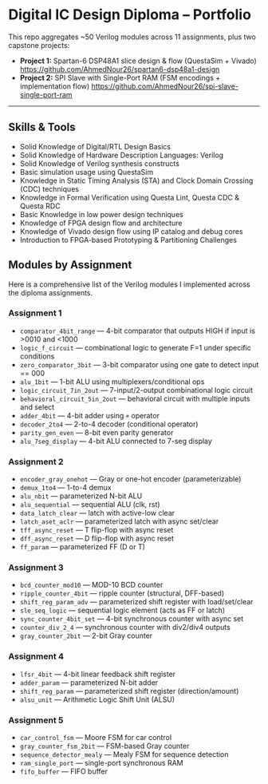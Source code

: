 # Digital IC Design Diploma – Portfolio

This repo aggregates ~50 Verilog modules across 11 assignments, plus two capstone projects:
- **Project 1:** Spartan-6 DSP48A1 slice design & flow (QuestaSim + Vivado)
                  https://github.com/AhmedNour26/spartan6-dsp48a1-design
- **Project 2:** SPI Slave with Single-Port RAM (FSM encodings + implementation flow)
                  https://github.com/AhmedNour26/spi-slave-single-port-ram

---

## Skills & Tools
- Solid Knowledge of Digital/RTL Design Basics
- Solid Knowledge of Hardware Description Languages: Verilog
- Solid Knowledge of Verilog synthesis constructs
- Basic simulation usage using QuestaSim
- Knowledge in Static Timing Analysis (STA) and Clock Domain Crossing (CDC) techniques
- Knowledge in Formal Verification using Questa Lint, Questa CDC & Questa RDC
- Basic Knowledge in low power design techniques
- Knowledge of FPGA design flow and architecture
- Knowledge of Vivado design flow using IP catalog and debug cores
- Introduction to FPGA-based Prototyping & Partitioning Challenges

## Modules by Assignment

Here is a comprehensive list of the Verilog modules I implemented across the diploma assignments.  


### Assignment 1
- `comparator_4bit_range` — 4-bit comparator that outputs HIGH if input is >0010 and <1000
- `logic_f_circuit` — combinational logic to generate F=1 under specific conditions
- `zero_comparator_3bit` — 3-bit comparator using one gate to detect input == 000
- `alu_1bit` — 1-bit ALU using multiplexers/conditional ops
- `logic_circuit_7in_2out` — 7-input/2-output combinational logic circuit
- `behavioral_circuit_5in_2out` — behavioral circuit with multiple inputs and select
- `adder_4bit` — 4-bit adder using `+` operator
- `decoder_2to4` — 2-to-4 decoder (conditional operator)
- `parity_gen_even` — 8-bit even parity generator
- `alu_7seg_display` — 4-bit ALU connected to 7-seg display

### Assignment 2
- `encoder_gray_onehot` — Gray or one-hot encoder (parameterizable)
- `demux_1to4` — 1-to-4 demux
- `alu_nbit` — parameterized N-bit ALU
- `alu_sequential` — sequential ALU (clk, rst)
- `data_latch_clear` — latch with active-low clear
- `latch_aset_aclr` — parameterized latch with async set/clear
- `tff_async_reset` — T flip-flop with async reset
- `dff_async_reset` — D flip-flop with async reset
- `ff_param` — parameterized FF (D or T)

### Assignment 3
- `bcd_counter_mod10` — MOD-10 BCD counter
- `ripple_counter_4bit` — ripple counter (structural, DFF-based)
- `shift_reg_param_adv` — parameterized shift register with load/set/clear
- `sle_seq_logic` — sequential logic element (acts as FF or latch)
- `sync_counter_4bit_set` — 4-bit synchronous counter with async set
- `counter_div_2_4` — synchronous counter with div2/div4 outputs
- `gray_counter_2bit` — 2-bit Gray counter

### Assignment 4
- `lfsr_4bit` — 4-bit linear feedback shift register
- `adder_param` — parameterized N-bit adder
- `shift_reg_param` — parameterized shift register (direction/amount)
- `alsu_unit` — Arithmetic Logic Shift Unit (ALSU)

### Assignment 5
- `car_control_fsm` — Moore FSM for car control
- `gray_counter_fsm_2bit` — FSM-based Gray counter
- `sequence_detector_mealy` — Mealy FSM for sequence detection
- `ram_single_port` — single-port synchronous RAM
- `fifo_buffer` — FIFO buffer

